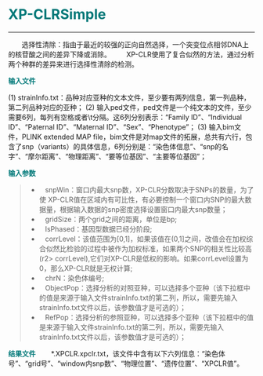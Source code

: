 # <font color="#007979">XP-CLRSimple</font>

---

&#160; &#160; &#160; &#160;选择性清除：指由于最近的较强的正向自然选择，一个突变位点相邻DNA上的核苷酸之间的差异下降或消除。
&#160; &#160; &#160; &#160;XP-CLR使用了复合似然的方法，通过分析两个种群的差异来进行选择性清除的检测。

**<font color="#007979">输入文件</font>**

(1) strainInfo.txt：品种对应亚种的文本文件，至少要有两列信息，第一列品种，第二列品种对应的亚种；
(2) 输入ped文件，ped文件是一个纯文本的文件，至少需要6列，每列有空格或者\t分隔。这6列分别表示：“Family ID”、“Individual ID”、“Paternal ID”、“Maternal ID”、“Sex”、“Phenotype”；
(3) 输入bim文件，PLINK extended MAP file，bim文件是对map文件的拓展，总共有六行，包含了snp（variants）的具体信息，6列分别是：“染色体信息”、“snp的名字”、“摩尔距离”、“物理距离”、“要等位基因”、“主要等位基因”；

**<font color="#007979">输入参数</font>**

> * &#160; &#160;<label id='snpWin'>snpWin：</label>窗口内最大snp数，XP-CLR分数取决于SNPs的数量，为了使 XP-CLR值在区域内有可比性，有必要控制一个窗口内SNP的最大数据量，根据输入数据的snp密度选择设置窗口内最大snp数量；
> * &#160; &#160;<label id='gridSize'>gridSize：</label>两个grid之间的距离，单位是bp;
> * &#160; &#160;<label id='isPhased'>IsPhased：</label>基因型数据已经分阶段;
> * &#160; &#160;<label id='corrLevel'>corrLevel：</label>该值范围为[0,1]，如果该值在(0,1]之间，改值会在加权综合似然比检验的过程中被作为加权标准，如果两个SNP的相关性比较高(r2> corrLevel),它们对XP-CLR是低权的影响。如果corrLevel设置为0，那么XP-CLR就是无权计算;
> * &#160; &#160;<label id='chrNum'>chrN：</label>染色体编号;
> * &#160; &#160;<label id='subSp'>ObjectPop：</label>选择分析的对照亚种，可以选择多个亚种（该下拉框中的值是来源于输入文件strainInfo.txt的第二列，所以，需要先输入strainInfo.txt文件以后，该参数值才是可选的）；
> * &#160; &#160;<label id='subSp'>RefPop：</label>选择分析的参照亚种，可以选择多个亚种（该下拉框中的值是来源于输入文件strainInfo.txt的第二列，所以，需要先输入strainInfo.txt文件以后，该参数值才是可选的）；


**<font color="#007979">结果文件</font>**
&#160; &#160; &#160; &#160;\*.XPCLR.xpclr.txt，该文件中含有以下六列信息：“染色体号”、“grid号”、“window内snp数”、“物理位置”、“遗传位置”、“XPCLR值”。    

